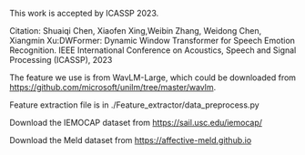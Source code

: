 This work is accepted by ICASSP 2023.

Citation:
Shuaiqi Chen, Xiaofen Xing,Weibin Zhang, Weidong Chen, Xiangmin Xu:DWFormer: Dynamic Window Transformer for Speech Emotion Recognition. IEEE International Conference on Acoustics, Speech and Signal Processing (ICASSP), 2023

The feature we use is from WavLM-Large, which could be downloaded from https://github.com/microsoft/unilm/tree/master/wavlm.

Feature extraction file is in ./Feature_extractor/data_preprocess.py

Download the IEMOCAP dataset from https://sail.usc.edu/iemocap/

Download the Meld dataset from https://affective-meld.github.io
